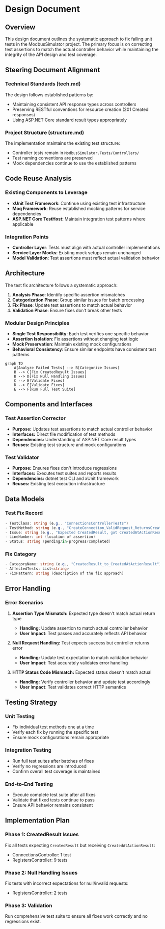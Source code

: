 # Design Document

## Overview

This design document outlines the systematic approach to fix failing unit tests in the ModbusSimulator project. The primary focus is on correcting test assertions to match the actual controller behavior while maintaining the integrity of the API design and test coverage.

## Steering Document Alignment

### Technical Standards (tech.md)
The design follows established patterns by:
- Maintaining consistent API response types across controllers
- Preserving RESTful conventions for resource creation (201 Created responses)
- Using ASP.NET Core standard result types appropriately

### Project Structure (structure.md)
The implementation maintains the existing test structure:
- Controller tests remain in `ModbusSimulator.Tests/Controllers/`
- Test naming conventions are preserved
- Mock dependencies continue to use the established patterns

## Code Reuse Analysis

### Existing Components to Leverage
- **xUnit Test Framework**: Continue using existing test infrastructure
- **Moq Framework**: Reuse established mocking patterns for service dependencies
- **ASP.NET Core TestHost**: Maintain integration test patterns where applicable

### Integration Points
- **Controller Layer**: Tests must align with actual controller implementations
- **Service Layer Mocks**: Existing mock setups remain unchanged
- **Model Validation**: Test assertions must reflect actual validation behavior

## Architecture

The test fix architecture follows a systematic approach:

1. **Analysis Phase**: Identify specific assertion mismatches
2. **Categorization Phase**: Group similar issues for batch processing
3. **Fix Phase**: Update test assertions to match actual behavior
4. **Validation Phase**: Ensure fixes don't break other tests

### Modular Design Principles
- **Single Test Responsibility**: Each test verifies one specific behavior
- **Assertion Isolation**: Fix assertions without changing test logic
- **Mock Preservation**: Maintain existing mock configurations
- **Behavioral Consistency**: Ensure similar endpoints have consistent test patterns

```mermaid
graph TD
    A[Analyze Failed Tests] --> B[Categorize Issues]
    B --> C[Fix CreatedResult Issues]
    B --> D[Fix Null Handling Issues]
    C --> E[Validate Fixes]
    D --> E[Validate Fixes]
    E --> F[Run Full Test Suite]
```

## Components and Interfaces

### Test Assertion Corrector
- **Purpose:** Updates test assertions to match actual controller behavior
- **Interfaces:** Direct file modification of test methods
- **Dependencies:** Understanding of ASP.NET Core result types
- **Reuses:** Existing test structure and mock configurations

### Test Validator
- **Purpose:** Ensures fixes don't introduce regressions
- **Interfaces:** Executes test suites and reports results
- **Dependencies:** dotnet test CLI and xUnit framework
- **Reuses:** Existing test execution infrastructure

## Data Models

### Test Fix Record
```csharp
- TestClass: string (e.g., "ConnectionsControllerTests")
- TestMethod: string (e.g., "CreateConnection_ValidRequest_ReturnsCreatedResult")
- Issue: string (e.g., "Expected CreatedResult, got CreatedAtActionResult")
- LineNumber: int (location of assertion)
- Status: string (pending/in-progress/completed)
```

### Fix Category
```csharp
- CategoryName: string (e.g., "CreatedResult_to_CreatedAtActionResult")
- AffectedTests: List<string>
- FixPattern: string (description of the fix approach)
```

## Error Handling

### Error Scenarios
1. **Assertion Type Mismatch:** Expected type doesn't match actual return type
   - **Handling:** Update assertion to match actual controller behavior
   - **User Impact:** Test passes and accurately reflects API behavior

2. **Null Request Handling:** Test expects success but controller returns error
   - **Handling:** Update test expectation to match validation behavior
   - **User Impact:** Test accurately validates error handling

3. **HTTP Status Code Mismatch:** Expected status doesn't match actual
   - **Handling:** Verify controller behavior and update test accordingly
   - **User Impact:** Test validates correct HTTP semantics

## Testing Strategy

### Unit Testing
- Fix individual test methods one at a time
- Verify each fix by running the specific test
- Ensure mock configurations remain appropriate

### Integration Testing
- Run full test suites after batches of fixes
- Verify no regressions are introduced
- Confirm overall test coverage is maintained

### End-to-End Testing
- Execute complete test suite after all fixes
- Validate that fixed tests continue to pass
- Ensure API behavior remains consistent

## Implementation Plan

### Phase 1: CreatedResult Issues
Fix all tests expecting `CreatedResult` but receiving `CreatedAtActionResult`:
- ConnectionsController: 1 test
- RegistersController: 9 tests

### Phase 2: Null Handling Issues  
Fix tests with incorrect expectations for null/invalid requests:
- RegistersController: 2 tests

### Phase 3: Validation
Run comprehensive test suite to ensure all fixes work correctly and no regressions exist.